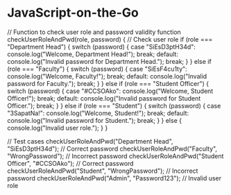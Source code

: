 # JavaScript-on-the-Go
// Function to check user role and password validity
function checkUserRoleAndPwd(role, password) {
    // Check user role
    if (role === "Department Head") {
        switch (password) {
            case "SiEsD3ptH34d":
                console.log("Welcome, Department Head!");
                break;
            default:
                console.log("Invalid password for Department Head.");
                break;
        }
    } else if (role === "Faculty") {
        switch (password) {
            case "SiEsF4cu1ty":
                console.log("Welcome, Faculty!");
                break;
            default:
                console.log("Invalid password for Faculty.");
                break;
        }
    } else if (role === "Student Officer") {
        switch (password) {
            case "#CCSOAko":
                console.log("Welcome, Student Officer!");
                break;
            default:
                console.log("Invalid password for Student Officer.");
                break;
        }
    } else if (role === "Student") {
        switch (password) {
            case "3SapatNa!":
                console.log("Welcome, Student!");
                break;
            default:
                console.log("Invalid password for Student.");
                break;
        }
    } else {
        console.log("Invalid user role.");
    }
}

// Test cases
checkUserRoleAndPwd("Department Head", "SiEsD3ptH34d"); // Correct password
checkUserRoleAndPwd("Faculty", "WrongPassword");        // Incorrect password
checkUserRoleAndPwd("Student Officer", "#CCSOAko");     // Correct password
checkUserRoleAndPwd("Student", "WrongPassword");        // Incorrect password
checkUserRoleAndPwd("Admin", "Password123");            // Invalid user role
